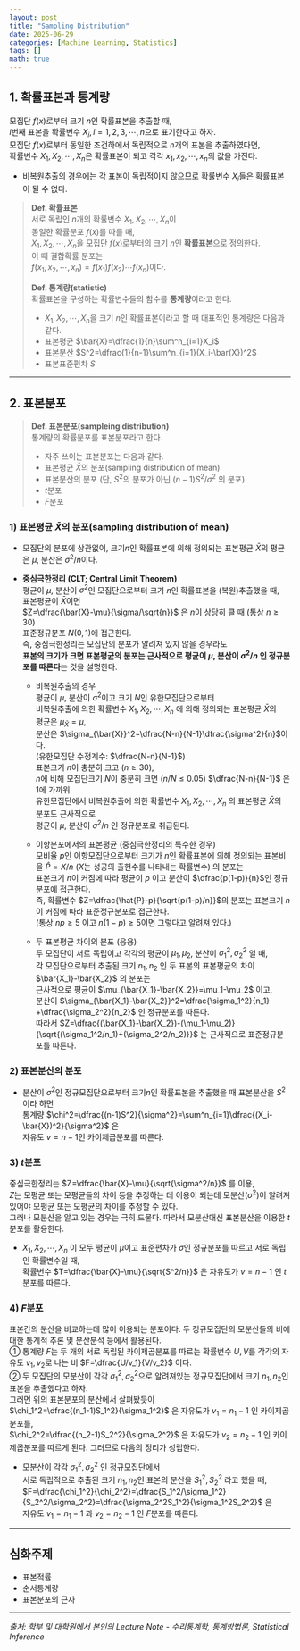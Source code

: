 ```yaml
---
layout: post
title: "Sampling Distribution"
date: 2025-06-29
categories: [Machine Learning, Statistics]
tags: []
math: true
---
```


## 1. 확률표본과 통계량

모집단 $f(x)$로부터 크기 $n$인 확률표본을 추출할 때,  
$i$번째 표본을 확률변수 $X_i, i=1,2,3,\cdots,n$으로 표기한다고 하자.  
모집단 $f(x)$로부터 동일한 조건하에서 독립적으로 $n$개의 표본을 추출하였다면,  
확률변수 $X_1, X_2, \cdots,X_n$은 확률표본이 되고 각각 $x_1,x_2,\cdots,x_n$의 값을 가진다.  

- 비복원추출의 경우에는 각 표본이 독립적이지 않으므로 확률변수 $X_i$들은 확률표본이 될 수 없다.  

> **Def. 확률표본**  
> 서로 독립인 $n$개의 확률변수 $X_1, X_2, \cdots,X_n$이  
> 동일한 확률분포 $f(x)$를 따를 때,  
> $X_1, X_2, \cdots,X_n$을 모집단 $f(x)$로부터의 크기 $n$인 **확률표본**으로 정의한다.  
> 이 때 결합확률 분포는  
> $f(x_1,x_2,\cdots,x_n)=f(x_1)f(x_2)\cdots f(x_n)$이다.
>
> **Def. 통계량(statistic)**  
>확률표본을 구성하는 확률변수들의 함수를 **통계량**이라고 한다.  
>
>- $X_1, X_2, \cdots,X_n$을 크기 $n$인 확률표본이라고 할 때 대표적인 통계량은 다음과 같다.  
>- 표본평균 $\bar{X}=\dfrac{1}{n}\sum^n_{i=1}X_i$
>- 표본분산 $S^2=\dfrac{1}{n-1}\sum^n_{i=1}(X_i-\bar{X})^2$  
>- 표본표준편차 $S$  

---

## 2. 표본분포  

> **Def. 표본분포(sampleing distribution)**  
> 통계량의 확률분포를 표본분포라고 한다.  
>
>- 자주 쓰이는 표본분포는 다음과 같다.  
>- 표본평균 $\bar{X}$의 분포(sampling distribution of mean)  
>- 표본분산의 분포 (단, $S^2$의 분포가 아닌 $(n-1)S^2/\sigma^2$ 의 분포)  
>- $t$분포  
>- $F$분포  

### 1) 표본평균 $\bar{X}$의 분포(sampling distribution of mean)  

- 모집단의 분포에 상관없이, 크기$n$인 확률표본에 의해 정의되는 표본평균 $\bar{X}$의 평균은 $\mu$, 분산은 $\sigma^2/n$이다.  

- **중심극한정리 (CLT; Central Limit Theorem)**  
평균이 $\mu$, 분산이 $\sigma^2$인 모집단으로부터 크기 $n$인 확률표본을 (복원)추출했을 때,  
표본평균이 $\bar{X}$이면  
$Z=\dfrac{\bar{X}-\mu}{\sigma/\sqrt{n}}$ 은 $n$이 상당히 클 때 (통상 $n \ge 30$)  
표준정규분포 $N(0,1)$에 접근한다.  
즉, 중심극한정리는 모집단의 분포가 알려져 있지 않을 경우라도  
**표본의 크기가 크면 표본평균의 분포는 근사적으로 평균이 $\mu$, 분산이 $\sigma^2/n$ 인 정규분포를 따른다**는 것을 설명한다.

  - 비복원추출의 경우  
    평균이 $\mu$, 분산이 $\sigma^2$이고 크기 $N$인 유한모집단으로부터  
    비복원추출에 의한 확률변수 $X_1, X_2, \cdots,X_n$ 에 의해 정의되는 표본평균 $\bar{X}$의  
    평균은 $\mu_{\bar{X}}=\mu$,  
    분산은 $\sigma_{\bar{X}}^2=\dfrac{N-n}{N-1}\dfrac{\sigma^2}{n}$이다.  
    (유한모집단 수정계수: $\dfrac{N-n}{N-1}$)  
    표본크기 $n$이 충분히 크고 ($n \ge 30$),  
    $n$에 비해 모집단크기 $N$이 충분히 크면 ($n/N \le 0.05$) $\dfrac{N-n}{N-1}$ 은 1에 가까워  
    유한모집단에서 비복원추출에 의한 확률변수 $X_1, X_2, \cdots,X_n$ 의 표본평균 $\bar{X}$의 분포도 근사적으로  
    평균이 $\mu$, 분산이 $\sigma^2/n$ 인 정규분포로 취급된다.  

  - 이항분포에서의 표본평균 (중심극한정리의 특수한 경우)  
    모비율 $p$인 이항모집단으로부터 크기가 $n$인 확률표본에 의해 정의되는 표본비율 $\hat{P}=X/n$ ($X$는 성공의 출현수를 나타내는 확률변수) 의 분포는  
    표본크기 $n$이 커짐에 따라 평균이 $p$ 이고 분산이 $\dfrac{p(1-p)}{n}$인 정규분포에 접근한다.  
    즉, 확률변수 $Z=\dfrac{\hat{P}-p}{\sqrt{p(1-p)/n}}$의 분포는 표본크기 $n$이 커짐에 따라 표준정규분포로 접근한다.  
    (통상 $np\ge5$ 이고 $n(1-p)\ge5$이면 그렇다고 알려져 있다.)  

  - 두 표본평균 차이의 분포 (응용)  
    두 모집단이 서로 독립이고 각각의 평균이 $\mu_1,\mu_2$, 분산이 $\sigma_1^2,\sigma_2^2$ 일 때,  
    각 모집단으로부터 추출된 크기 $n_1,n_2$ 인 두 표본의 표본평균의 차이 $\bar{X_1}-\bar{X_2}$ 의 분포는  
    근사적으로 평균이 $\mu_{\bar{X_1}-\bar{X_2}}=\mu_1-\mu_2$ 이고,  
    분산이 $\sigma_{\bar{X_1}-\bar{X_2}}^2=\dfrac{\sigma_1^2}{n_1} +\dfrac{\sigma_2^2}{n_2}$ 인 정규분포를 따른다.  
    따라서 $Z=\dfrac{(\bar{X_1}-\bar{X_2})-(\mu_1-\mu_2)}{\sqrt{(\sigma_1^2/n_1)+(\sigma_2^2/n_2)}}$ 는 근사적으로 표준정규분포를 따른다.  

### 2) 표본분산의 분포  

- 분산이 $\sigma^2$인 정규모집단으로부터 크기$n$인 확률표본을 추출했을 때 표본분산을 $S^2$이라 하면  
  통계량 $\chi^2=\dfrac{(n-1)S^2}{\sigma^2}=\sum^n_{i=1}\dfrac{(X_i-\bar{X})^2}{\sigma^2}$ 은  
  자유도 $v=n-1$인 카이제곱분포를 따른다.  

### 3) $t$분포  

중심극한정리는 $Z=\dfrac{\bar{X}-\mu}{\sqrt{\sigma^2/n}}$ 를 이용,  
$Z$는 모평균 또는 모평균들의 차이 등을 추정하는 데 이용이 되는데 모분산($\sigma^2$)이 알려져 있어야 모평균 또는 모평균의 차이를 추정할 수 있다.  
그러나 모분산을 알고 있는 경우는 극히 드물다. 따라서 모분산대신 표본분산을 이용한 $t$분포를 활용한다.  

- $X_1, X_2, \cdots,X_n$ 이 모두 평균이 $\mu$이고 표준편차가 $\sigma$인 정규분포를 따르고 서로 독립인 확률변수일 때,  
  확률변수 $T=\dfrac{\bar{X}-\mu}{\sqrt{S^2/n}}$ 은 자유도가 $v=n-1$ 인 $t$분포를 따른다.  

### 4) $F$분포  

표본간의 분산을 비교하는데 많이 이용되는 분포이다. 두 정규모집단의 모분산들의 비에 대한 통계적 추론 및 분산분석 등에서 활용된다.  
① 통계량 $F$는 두 개의 서로 독립된 카이제곱분포를 따르는 확률변수 $U,V$를 각각의 자유도 $v_1,v_2$로 나는 비 $F=\dfrac{U/v_1}{V/v_2}$ 이다.  
② 두 모집단의 모분산이 각각 $\sigma_1^2,\sigma_2^2$으로 알려져있는 정규모집단에서 크기 $n_1,n_2$인 표본을 추출했다고 하자.  
그러면 위의 표본분포의 분산에서 살펴봤듯이  
$\chi_1^2=\dfrac{(n_1-1)S_1^2}{\sigma_1^2}$ 은 자유도가 $v_1=n_1-1$ 인 카이제곱분포를,  
$\chi_2^2=\dfrac{(n_2-1)S_2^2}{\sigma_2^2}$ 은 자유도가 $v_2=n_2-1$ 인 카이제곱분포를 따르게 된다. 그러므로 다음의 정리가 성립한다.  

- 모분산이 각각 $\sigma_1^2,\sigma_2^2$ 인 정규모집단에서  
  서로 독립적으로 추출된 크기 $n_1,n_2$인 표본의 분산을 $S_1^2,S_2^2$ 라고 했을 때,  
  $F=\dfrac{\chi_1^2}{\chi_2^2}=\dfrac{S_1^2/\sigma_1^2}{S_2^2/\sigma_2^2}=\dfrac{\sigma_2^2S_1^2}{\sigma_1^2S_2^2}$ 은  
  자유도 $v_1=n_1-1$ 과 $v_2=n_2-1$ 인 $F$분포를 따른다.  

---

## 심화주제

- 표본적률
- 순서통계량
- 표본분포의 근사

---
_출처: 학부 및 대학원에서 본인의 Lecture Note - 수리통계학, 통계방법론, Statistical Inference_
